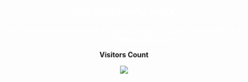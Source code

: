 
<div align="center" style="color: white;">
  <h2>https://bloody.bio/x</h2>
self taught reverse engineer & sw nd web dev , 7 years of experience & know 6+ programing languages
</div>

<p align="center"><b>Visitors Count</b></p>  
<p align="center"><img align="center" src="https://profile-counter.glitch.me/{hrishikeshnikam2000}/count.svg" /></p> 
</br>
